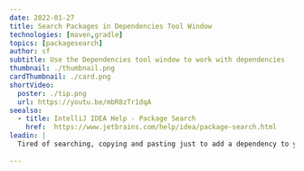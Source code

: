 ```yaml
---
date: 2022-01-27
title: Search Packages in Dependencies Tool Window
technologies: [maven,gradle]
topics: [packagesearch]
author: sf
subtitle: Use the Dependencies tool window to work with dependencies
thumbnail: ./thumbnail.png
cardThumbnail: ./card.png
shortVideo:
  poster: ./tip.png
  url: https://youtu.be/mbR8zTr1dqA
seealso:
  - title: IntelliJ IDEA Help - Package Search
    href:  https://www.jetbrains.com/help/idea/package-search.html
leadin: |
  Tired of searching, copying and pasting just to add a dependency to your project? No more! With our new Dependencies pane, you can find the right dependency directly in the IDE, and add it with one simple click. Harness the power of Package Search!
  
---
```

